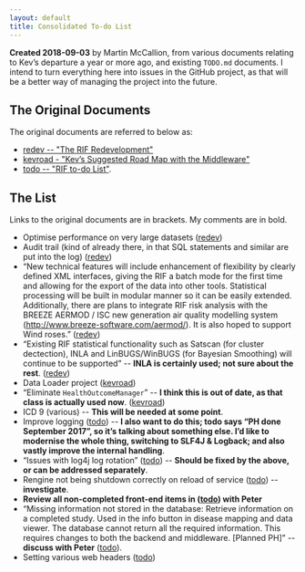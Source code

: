 ```yaml
---
layout: default
title: Consolidated To-do List
---
```


**Created 2018-09-03** by Martin McCallion, from various documents relating to Kev’s departure a year or more ago, and existing `TODO.md` documents. I intend to turn everything  here into issues in the GitHub project, as that will be a better way of managing the project into the future.

## The Original Documents

The original documents are referred to below as:
* [redev -- "The RIF Redevelopment"](/development/The-RIF-re-development)
* [kevroad - "Kev’s Suggested Road Map with the Middleware"](/development/Kevs-Suggested-Road-Map-with-the-Middleware)
* [todo -- "RIF to-do List"](/development/TODO).


## The List

Links to the original documents are in brackets. My comments are in bold.

- Optimise performance on very large datasets ([redev](/development/The-RIF-re-development))
- Audit trail (kind of already there, in that SQL statements and similar are put into the log) ([redev](/development/The-RIF-re-development))
- “New technical features will include enhancement of flexibility by clearly defined XML interfaces, giving the RIF a batch mode for the first time and allowing for the export of the data into other tools. Statistical processing will be built in modular manner so it can be easily extended. Additionally, there are plans to integrate RIF risk analysis with the BREEZE AERMOD / ISC new generation air quality modelling system (http://www.breeze-software.com/aermod/). It is also hoped to support Wind roses.” ([redev](/development/The-RIF-re-development))
- “Existing RIF statistical functionality such as Satscan (for cluster dectection), INLA and LinBUGS/WinBUGS (for Bayesian Smoothing) will continue to be supported” -- **INLA is certainly used; not sure about the rest**. ([redev](/development/The-RIF-re-development))
- Data Loader project ([kevroad](/development/Kevs-Suggested-Road-Map-with-the-Middleware))
- “Eliminate `HealthOutcomeManager`” -- **I think this is out of date, as that class is actually used now**. ([kevroad](/development/Kevs-Suggested-Road-Map-with-the-Middleware))
- ICD 9 (various) -- **This will be needed at some point**.
- Improve logging ([todo](/development/TODO)) -- **I also want to do this; todo says “PH done September 2017”, so it’s talking about something else. I’d like to modernise the whole thing, switching to SLF4J  & Logback; and also vastly improve the internal handling**.
- “Issues with log4j log rotation” ([todo](/development/TODO)) -- **Should be fixed by the above, or can be addressed separately**.
- Rengine not being shutdown correctly on reload of service ([todo](/development/TODO)) -- **investigate**.
- **Review all non-completed front-end items in ([todo](/development/TODO)) with Peter**
- “Missing information not stored in the database: Retrieve information on a completed study. Used in the info button in disease mapping and data viewer. The database cannot return all the required information. This requires changes to both the backend and middleware. [Planned PH]” -- **discuss with Peter** ([todo](/development/TODO)).
- Setting various web headers ([todo](/development/TODO))
